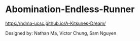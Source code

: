 # Abomination-Endless-Runner

https://ndma-ucsc.github.io/A-Kitsunes-Dream/

Designed by: Nathan Ma, Victor Chung, Sam Nguyen
